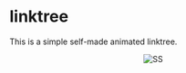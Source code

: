 # linktree

This is a simple self-made animated linktree.

<p align="center">
    <img src="Images/sstree.jpg" alt="SS" border="0">
</p>
